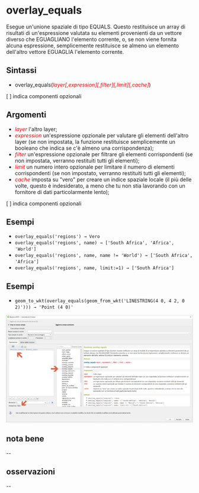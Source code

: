 # overlay_equals

Esegue un'unione spaziale di tipo EQUALS. Questo restituisce un array di risultati di un'espressione valutata su elementi provenienti da un vettore diverso che EGUAGLIANO l'elemento corrente, o, se non viene fornita alcuna espressione, semplicemente restituisce se almeno un elemento dell'altro vettore EGUAGLIA l'elemento corrente.

## Sintassi

* overlay_equals(_<span style="color:red;">layer[,expression][,filter][,limit][,cache]</span>_)

[ ] indica componenti opzionali

## Argomenti

* _<span style="color:red;">layer</span>_ l'altro layer;
* _<span style="color:red;">expression</span>_ un'espressione opzionale per valutare gli elementi dell'altro layer (se non impostata, la funzione restituisce semplicemente un booleano che indica se c'è almeno una corrispondenza);
* _<span style="color:red;">filter</span>_ un'espressione opzionale per filtrare gli elementi corrispondenti (se non impostata, verranno restituiti tutti gli elementi);
* _<span style="color:red;">limit</span>_ un numero intero opzionale per limitare il numero di elementi corrispondenti (se non impostato, verranno restituiti tutti gli elementi);
* _<span style="color:red;">cache</span>_ imposta su "vero" per creare un indice spaziale locale (il più delle volte, questo è indesiderato, a meno che tu non stia lavorando con un fornitore di dati particolarmente lento);

[ ] indica componenti opzionali

## Esempi

* `overlay_equals('regions') → Vero`
* `overlay_equals('regions', name) → ['South Africa', 'Africa', 'World']`
* `overlay_equals('regions', name, name != 'World') → ['South Africa', 'Africa']`
* `overlay_equals('regions', name, limit:=1) → ['South Africa']`

## Esempi

* `geom_to_wkt(overlay_equals(geom_from_wkt('LINESTRING(4 0, 4 2, 0 2)'))) → 'Point (4 0)'`

![](/img/geometria/refFunction/overlay_equals.png)

## nota bene

--

## osservazioni

--

